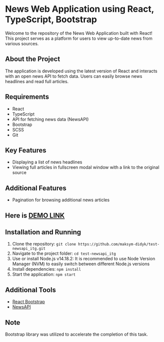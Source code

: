 # News Web Application using React, TypeScript, Bootstrap

Welcome to the repository of the News Web Application built with React! This project serves as a platform for users to view up-to-date news from various sources.

## About the Project

The application is developed using the latest version of React and interacts with an open news API to fetch data. Users can easily browse news headlines and read full articles.

## Requirements

- React
- TypeScript
- API for fetching news data (NewsAPI)
- Bootstrap
- SCSS
- Git

## Key Features

- Displaying a list of news headlines
- Viewing full articles in fullscreen modal window with a link to the original source

## Additional Features

- Pagination for browsing additional news articles

## Here is [DEMO LINK](https://maksym-didyk.github.io/test-newsapi_itg/)

## Installation and Running

1. Clone the repository: `git clone https://github.com/maksym-didyk/test-newsapi_itg.git`
2. Navigate to the project folder: `cd test-newsapi_itg`
3. Use or install Node.js v14.18.2: It is recommended to use Node Version Manager (NVM) to easily switch between different Node.js versions
4. Install dependencies: `npm install`
5. Start the application: `npm start`

## Additional Tools

- [React Bootstrap](https://react-bootstrap.netlify.app/)
- [NewsAPI](https://newsapi.org/)

## Note

Bootstrap library was utilized to accelerate the completion of this task.
